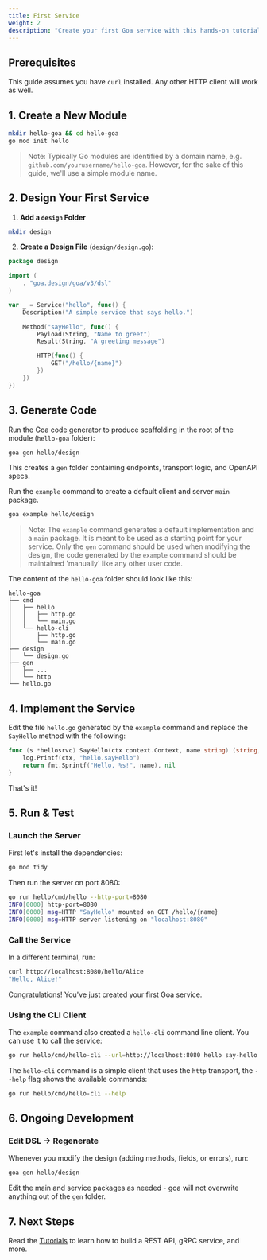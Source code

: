 ```yaml
---
title: First Service
weight: 2
description: "Create your first Goa service with this hands-on tutorial, covering service design, code generation, implementation, and testing of a simple HTTP endpoint."
---
```


## Prerequisites

This guide assumes you have `curl` installed. Any other HTTP client will work as well.

## 1. Create a New Module

```bash
mkdir hello-goa && cd hello-goa  
go mod init hello
```

> Note: Typically Go modules are identified by a domain name, e.g.
> `github.com/yourusername/hello-goa`.  However, for the sake of this guide,
> we'll use a simple module name.

## 2. Design Your First Service

1. **Add a `design` Folder**

```bash
mkdir design
```

2. **Create a Design File** (`design/design.go`):

```go
package design

import (
    . "goa.design/goa/v3/dsl"
)

var _ = Service("hello", func() {
    Description("A simple service that says hello.")

    Method("sayHello", func() {
        Payload(String, "Name to greet")
        Result(String, "A greeting message")

        HTTP(func() {
            GET("/hello/{name}")
        })
    })
})
```

## 3. Generate Code

Run the Goa code generator to produce scaffolding in the root of the module
(`hello-goa` folder):

```bash
goa gen hello/design
```

This creates a `gen` folder containing endpoints, transport logic, and OpenAPI
specs.

Run the `example` command to create a default client and server `main` package.

```bash
goa example hello/design
```

> Note: The `example` command generates a default implementation and a `main`
> package. It is meant to be used as a starting point for your service. Only the
> `gen` command should be used when modifying the design, the code generated by the
> `example` command should be maintained 'manually' like any other user code.

The content of the `hello-goa` folder should look like this:

```
hello-goa
├── cmd
│   ├── hello
│   │   ├── http.go
│   │   └── main.go
│   └── hello-cli
│       ├── http.go
│       └── main.go
├── design
│   └── design.go
├── gen
│   ├── ...
│   └── http
└── hello.go
```

## 4. Implement the Service

Edit the file `hello.go` generated by the `example` command and replace the
`SayHello` method with the following:

```go
func (s *hellosrvc) SayHello(ctx context.Context, name string) (string, error) {
	log.Printf(ctx, "hello.sayHello")
    return fmt.Sprintf("Hello, %s!", name), nil
}
```

That's it!

## 5. Run & Test

### Launch the Server

First let's install the dependencies:

```bash
go mod tidy
```

Then run the server on port 8080:

```bash
go run hello/cmd/hello --http-port=8080
INFO[0000] http-port=8080
INFO[0000] msg=HTTP "SayHello" mounted on GET /hello/{name}
INFO[0000] msg=HTTP server listening on "localhost:8080"
```

### Call the Service

In a different terminal, run:

```bash
curl http://localhost:8080/hello/Alice
"Hello, Alice!"
```

Congratulations! You've just created your first Goa service.

### Using the CLI Client

The `example` command also created a `hello-cli` command line client. You can
use it to call the service:

```bash
go run hello/cmd/hello-cli --url=http://localhost:8080 hello say-hello -p=Alice
```

The `hello-cli` command is a simple client that uses the `http` transport, the
`--help` flag shows the available commands:

```bash
go run hello/cmd/hello-cli --help
```

## 6. Ongoing Development

### Edit DSL → Regenerate

Whenever you modify the design (adding methods, fields, or errors), run:

```bash
goa gen hello/design
```

Edit the main and service packages as needed - goa will not overwrite anything
out of the `gen` folder.

## 7. Next Steps

Read the [Tutorials](../3-tutorials) to learn how to build a REST API, gRPC service, and more.